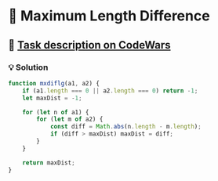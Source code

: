 # 📝 Maximum Length Difference

## 🔗 [Task description on CodeWars](https://www.codewars.com/kata/5663f5305102699bad000056)

### 💡 Solution

```javascript
function mxdiflg(a1, a2) {
    if (a1.length === 0 || a2.length === 0) return -1;
    let maxDist = -1;

    for (let n of a1) {
        for (let m of a2) {
            const diff = Math.abs(n.length - m.length);
            if (diff > maxDist) maxDist = diff;
        }
    }

    return maxDist;
}
```
